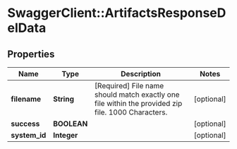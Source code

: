 # SwaggerClient::ArtifactsResponseDelData

## Properties
Name | Type | Description | Notes
------------ | ------------- | ------------- | -------------
**filename** | **String** | [Required] File name should match exactly one file within the provided zip file. 1000 Characters. | [optional] 
**success** | **BOOLEAN** |  | [optional] 
**system_id** | **Integer** |  | [optional] 

